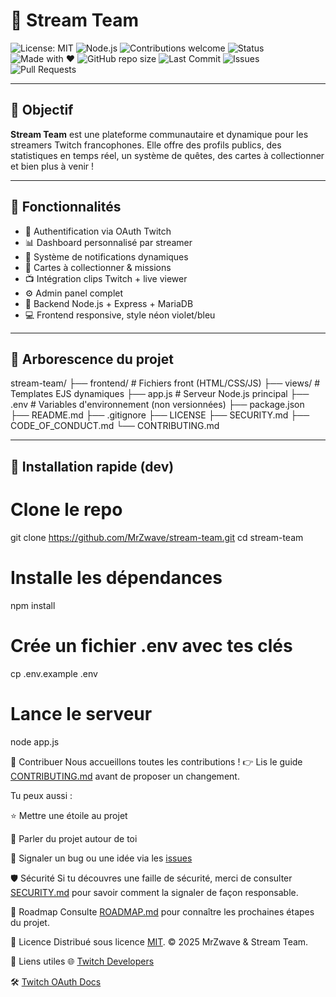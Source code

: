 # 🚀 Stream Team

![License: MIT](https://img.shields.io/badge/License-MIT-blue.svg)
![Node.js](https://img.shields.io/badge/Node.js-18.x-brightgreen.svg)
![Contributions welcome](https://img.shields.io/badge/Contributions-Welcome-ff69b4.svg)
![Status](https://img.shields.io/badge/status-active-success.svg)
![Made with ❤️](https://img.shields.io/badge/Made%20with-❤️-red)
![GitHub repo size](https://img.shields.io/github/repo-size/MrZwave/stream-team)
![Last Commit](https://img.shields.io/github/last-commit/MrZwave/stream-team)
![Issues](https://img.shields.io/github/issues/MrZwave/stream-team)
![Pull Requests](https://img.shields.io/github/issues-pr/MrZwave/stream-team)

---

## 🎯 Objectif

**Stream Team** est une plateforme communautaire et dynamique pour les streamers Twitch francophones. Elle offre des profils publics, des statistiques en temps réel, un système de quêtes, des cartes à collectionner et bien plus à venir !

---

## 🧩 Fonctionnalités

- 🔐 Authentification via OAuth Twitch
- 📊 Dashboard personnalisé par streamer
- 💬 Système de notifications dynamiques
- 🎁 Cartes à collectionner & missions
- 📺 Intégration clips Twitch + live viewer
- ⚙️ Admin panel complet
- 🧪 Backend Node.js + Express + MariaDB
- 💻 Frontend responsive, style néon violet/bleu

---

## 📂 Arborescence du projet

stream-team/
├── frontend/ # Fichiers front (HTML/CSS/JS)
├── views/ # Templates EJS dynamiques
├── app.js # Serveur Node.js principal
├── .env # Variables d'environnement (non versionnées)
├── package.json
├── README.md
├── .gitignore
├── LICENSE
├── SECURITY.md
├── CODE_OF_CONDUCT.md
└── CONTRIBUTING.md


---

## 🚀 Installation rapide (dev)

# Clone le repo
git clone https://github.com/MrZwave/stream-team.git
cd stream-team

# Installe les dépendances
npm install

# Crée un fichier .env avec tes clés
cp .env.example .env

# Lance le serveur
node app.js


🤝 Contribuer
Nous accueillons toutes les contributions !
👉 Lis le guide [CONTRIBUTING.md](https://github.com/MrZwave/stream-team/blob/main/CONTRIBUTING.md) avant de proposer un changement.

Tu peux aussi :

⭐ Mettre une étoile au projet

📢 Parler du projet autour de toi

🐛 Signaler un bug ou une idée via les [issues](https://github.com/MrZwave/stream-team/issues)

🛡️ Sécurité
Si tu découvres une faille de sécurité, merci de consulter [SECURITY.md](https://github.com/MrZwave/stream-team/blob/main/SECURITY.md) pour savoir comment la signaler de façon responsable.

🧭 Roadmap
Consulte [ROADMAP.md](https://github.com/MrZwave/stream-team/blob/main/ROADMAP.md) pour connaître les prochaines étapes du projet.

💼 Licence
Distribué sous licence [MIT](https://github.com/MrZwave/stream-team?tab=MIT-1-ov-file).
© 2025 MrZwave & Stream Team.

🔗 Liens utiles
🌐 [Twitch Developers](https://dev.twitch.tv/)

🛠️ [Twitch OAuth Docs](https://dev.twitch.tv/docs/authentication/)
